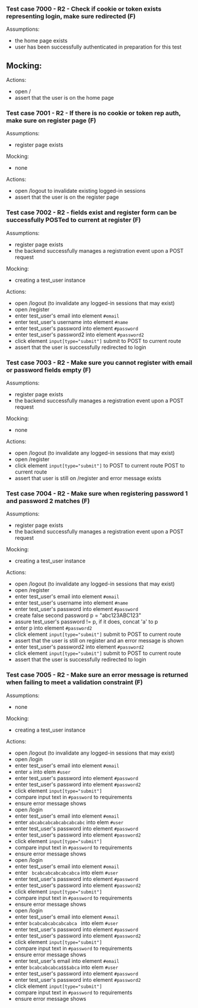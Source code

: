 ### Test case 7000 - R2 - Check if cookie or token exists representing login, make sure redirected (F)

Assumptions:
- the home page exists
- user has been successfully authenticated in preparation for this test

Mocking:
- 

Actions:
- open /
- assert that the user is on the home page

### Test case 7001 - R2 - If there is no cookie or token rep auth, make sure on register page (F)

Assumptions:
- register page exists

Mocking:
- none

Actions:
- open /logout to invalidate existing logged-in sessions
- assert that the user is on the register page

### Test case 7002 - R2 - fields exist and register form can be successfully POSTed to current at register   (F)

Assumptions:
- register page exists
- the backend successfully manages a registration event upon a POST request

Mocking:
- creating a test_user instance 

Actions:
- open /logout (to invalidate any logged-in sessions that may exist)
- open /register
- enter test_user's email into element `#email`
- enter test_user's username into element `#name`
- enter test_user's password into element `#password`
- enter test_user's password2 into element `#password2`
- click element `input[type="submit"]` submit to POST to current route
- assert that the user is successfully redirected to login

### Test case 7003 - R2 - Make sure you cannot register with email or password fields empty (F)

Assumptions:
- register page exists
- the backend successfully manages a registration event upon a POST request

Mocking:
- none

Actions:
- open /logout (to invalidate any logged-in sessions that may exist)
- open /register
- click element `input[type="submit"]` to POST to current route POST to current route
- assert that user is still on /register and error message exists

### Test case 7004 - R2 - Make sure when registering password 1 and password 2 matches   (F)

Assumptions:
- register page exists
- the backend successfully manages a registration event upon a POST request

Mocking:
- creating a test_user instance

Actions:
- open /logout (to invalidate any logged-in sessions that may exist)
- open /register
- enter test_user's email into element `#email`
- enter test_user's username into element `#name`
- enter test_user's password into element `#password`
- create false second password p = "abc123ABC123"
- assure test_user's password != p, if it does, concat 'a' to p
- enter p into element `#password2`
- click element `input[type="submit"]` submit to POST to current route
- assert that the user is still on register and an error message is shown
- enter test_user's password2 into element `#password2`
- click element `input[type="submit"]` submit to POST to current route
- assert that the user is successfully redirected to login

### Test case 7005 - R2 - Make sure an error message is returned when failing to meet a validation constraint  (F)

Assumptions:
- none 

Mocking:
- creating a test_user instance

Actions:
- open /logout (to invalidate any logged-in sessions that may exist)
- open /login
- enter test_user's email into element `#email`
- enter `a` into elem `#user`
- enter test_user's password into element `#password`
- enter test_user's password into element `#password2`
- click element `input[type="submit"]`
- compare input text in `#password` to requirements
- ensure error message shows
- open /login
- enter test_user's email into element `#email`
- enter `abcabcabcabcabcabcabc` into elem `#user`
- enter test_user's password into element `#password`
- enter test_user's password into element `#password2`
- click element `input[type="submit"]`
- compare input text in `#password` to requirements
- ensure error message shows
- open /login
- enter test_user's email into element `#email`
- enter ` bcabcabcabcabcabca` into elem `#user`
- enter test_user's password into element `#password`
- enter test_user's password into element `#password2`
- click element `input[type="submit"]`
- compare input text in `#password` to requirements
- ensure error message shows
- open /login
- enter test_user's email into element `#email`
- enter `bcabcabcabcabcabca ` into elem `#user`
- enter test_user's password into element `#password`
- enter test_user's password into element `#password2`
- click element `input[type="submit"]`
- compare input text in `#password` to requirements
- ensure error message shows
- enter test_user's email into element `#email`
- enter `bcabcabcabca$$$abca` into elem `#user`
- enter test_user's password into element `#password`
- enter test_user's password into element `#password2`
- click element `input[type="submit"]`
- compare input text in `#password` to requirements
- ensure error message shows
